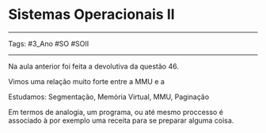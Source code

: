 # Sistemas Operacionais II

---

Tags: #3_Ano #SO #SOII 

---

Na aula anterior foi feita a devolutiva da questão 46.

Vimos uma relação muito forte entre a MMU e a 

Estudamos: Segmentação, Memória Virtual, MMU, Paginação

Em termos de analogia, um programa, ou até mesmo proccesso é associado à por exemplo uma receita para se preparar alguma coisa.